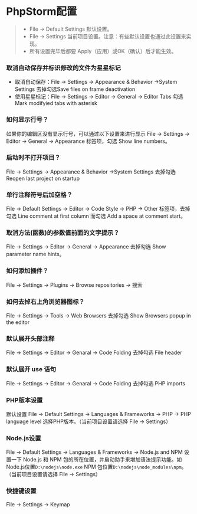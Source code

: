 # PhpStorm配置

> - File -> Default Settings 默认设置。
> - File -> Settings 当前项目设置。注意：有些默认设置也通过此设置来实现。
> - 所有设置完毕后都要 Apply（应用）或OK（确认）后才能生效。

### 取消自动保存并标识修改的文件为星星标记
- 取消自动保存：File -> Settings -> Appearance & Behavior ->System Settings 去掉勾选Save files on frame deactivation
- 使用星星标记：File -> Settings -> Editor -> General -> Editor Tabs 勾选Mark modifyied tabs with asterisk

### 如何显示行号？
如果你的编辑区没有显示行号，可以通过以下设置来进行显示 File -> Settings -> Editor -> General -> Appearance 标签项，勾选 Show line numbers。

### 启动时不打开项目？
File -> Settings -> Appearance & Behavior ->System Settings 去掉勾选Reopen last project on startup

### 单行注释符号后加空格？
File -> Default Settings -> Editor -> Code Style -> PHP -> Other 标签项，去掉勾选 Line comment at first column 而勾选 Add a space at comment start。

### 取消方法(函数)的参数值前面的文字提示？
File -> Settings -> Editor -> General -> Appearance 去掉勾选 Show parameter name hints。

### 如何添加插件？
File -> Settings -> Plugins -> Browse repositories -> 搜索

### 如何去掉右上角浏览器图标？
File -> Settings -> Tools -> Web Browsers 去掉勾选 Show Browsers popup in the editor

### 默认展开头部注释
File -> Settings -> Editor -> Genaral -> Code Folding 去掉勾选 File header

### 默认展开 use 语句
File -> Settings -> Editor -> Genaral -> Code Folding 去掉勾选 PHP imports

### PHP版本设置
默认设置 File -> Default Settings -> Languages & Frameworks -> PHP -> PHP language level 选择PHP版本。（当前项目设置请选择 File -> Settings）

### Node.js设置
File -> Default Settings -> Languages & Frameworks -> Node.js and NPM 设置一下 Node.js 和 NPM 包的所在位置，并启动助手来增加语法提示功能。如Node.js位置`D:\nodejs\node.exe` NPM 包位置`D:\nodejs\node_modules\npm`。（当前项目设置请选择 File -> Settings）

### 快捷键设置
File -> Settings -> Keymap
